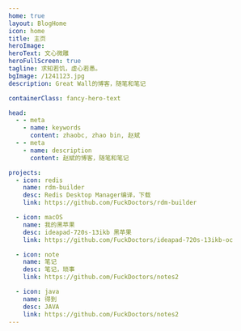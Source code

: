 ```yaml
---
home: true
layout: BlogHome
icon: home
title: 主页
heroImage:
heroText: 文心微雕
heroFullScreen: true
tagline: 求知若饥，虚心若愚。
bgImage: /1241123.jpg
description: Great Wall的博客，随笔和笔记

containerClass: fancy-hero-text

head:
  - - meta
    - name: keywords
      content: zhaobc, zhao bin, 赵斌
  - - meta
    - name: description
      content: 赵斌的博客，随笔和笔记

projects:
  - icon: redis
    name: rdm-builder
    desc: Redis Desktop Manager编译，下载
    link: https://github.com/FuckDoctors/rdm-builder

  - icon: macOS
    name: 我的黑苹果
    desc: ideapad-720s-13ikb 黑苹果
    link: https://github.com/FuckDoctors/ideapad-720s-13ikb-oc

  - icon: note
    name: 笔记
    desc: 笔记，琐事
    link: https://github.com/FuckDoctors/notes2

  - icon: java
    name: 得到
    desc: JAVA
    link: https://github.com/FuckDoctors/notes2
---
```


